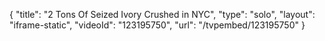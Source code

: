 {
    "title": "2 Tons Of Seized Ivory Crushed in NYC",
    "type": "solo",
    "layout": "iframe-static",
    "videoId": "123195750",
    "url": "\/tvpembed\/123195750"
}
